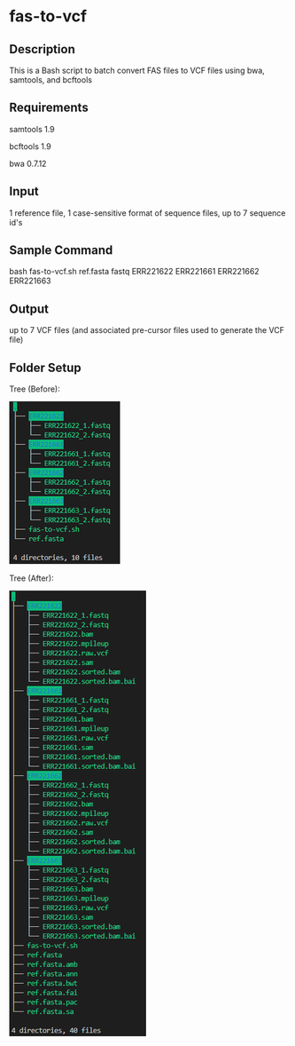 # fas-to-vcf

## Description
This is a Bash script to batch convert FAS files to VCF files using bwa, samtools, and bcftools

## Requirements
samtools 1.9

bcftools 1.9

bwa 0.7.12

## Input
1 reference file, 1 case-sensitive format of sequence files, up to 7 sequence id's

## Sample Command
bash fas-to-vcf.sh ref.fasta fastq ERR221622 ERR221661 ERR221662 ERR221663

## Output
up to 7 VCF files (and associated pre-cursor files used to generate the VCF file)

## Folder Setup
Tree (Before):

![Pre](tree-pre.png)

Tree (After):

![Post](tree-post.png)
